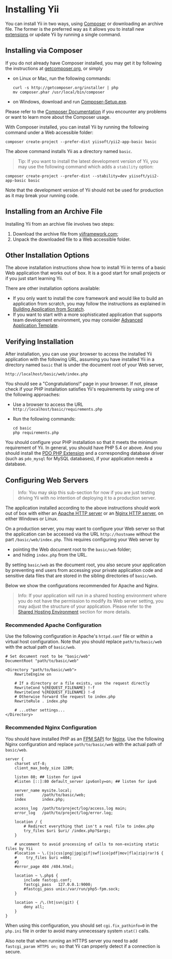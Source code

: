 Installing Yii
==============

You can install Yii in two ways, using [Composer](http://getcomposer.org/) or downloading an archive file.
The former is the preferred way as it allows you to install new [extensions](structure-extensions.md)
or update Yii by running a single command.


<a name="installing-via-composer"></a>
Installing via Composer
-----------------------

If you do not already have Composer installed, you may get it by following the instructions at
[getcomposer.org](https://getcomposer.org/download/), or simply

* on Linux or Mac, run the following commands:

  ```
  curl -s http://getcomposer.org/installer | php
  mv composer.phar /usr/local/bin/composer
  ```
* on Windows, download and run [Composer-Setup.exe](https://getcomposer.org/Composer-Setup.exe).

Please refer to the [Composer Documentation](https://getcomposer.org/doc/) if you encounter any
problems or want to learn more about the Composer usage.

With Composer installed, you can install Yii by running the following command under a Web accessible folder:

```
composer create-project --prefer-dist yiisoft/yii2-app-basic basic
```

The above command installs Yii as a directory named `basic`.

> Tip: If you want to install the latest development version of Yii, you may use the following command
which adds a `stability` option:
```
composer create-project --prefer-dist --stability=dev yiisoft/yii2-app-basic basic
```
Note that the development version of Yii should not be used for production as it may break your running code.


<a name="installing-from-archive-file"></a>
Installing from an Archive File
-------------------------------

Installing Yii from an archive file involves two steps:

1. Download the archive file from [yiiframework.com](http://www.yiiframework.com/download/yii2-basic);
2. Unpack the downloaded file to a Web accessible folder.


<a name="other-installation-options"></a>
Other Installation Options
--------------------------

The above installation instructions show how to install Yii in terms of a basic Web application that works out of box.
It is a good start for small projects or if you just start learning Yii.

There are other installation options available:

* If you only want to install the core framework and would like to build an application from scratch,
  you may follow the instructions as explained in [Building Application from Scratch](tutorial-start-from-scratch.md).
* If you want to start with a more sophisticated application that supports team development environment,
  you may consider [Advanced Application Template](tutorial-advanced-app.md).


<a name="verifying-installation"></a>
Verifying Installation
----------------------

After installation, you can use your browser to access the installed Yii application with the following URL,
assuming you have installed Yii in a directory named `basic` that is under the document root of your Web server,

```
http://localhost/basic/web/index.php
```

You should see a "Congratulations!" page in your browser. If not, please check if your PHP installation satisfies
Yii's requirements by using one of the following approaches:

* Use a browser to access the URL `http://localhost/basic/requirements.php`
* Run the following commands:

  ```
  cd basic
  php requirements.php
  ```

You should configure your PHP installation so that it meets the minimum requirement of Yii.
In general, you should have PHP 5.4 or above. And you should install
the [PDO PHP Extension](http://www.php.net/manual/en/pdo.installation.php) and a corresponding database driver
(such as `pdo_mysql` for MySQL databases), if your application needs a database.


<a name="configuring-web-servers"></a>
Configuring Web Servers
-----------------------

> Info: You may skip this sub-section for now if you are just testing driving Yii with no intention
  of deploying it to a production server.

The application installed according to the above instructions should work out of box with either
an [Apache HTTP server](http://httpd.apache.org/) or an [Nginx HTTP server](http://nginx.org/), on
either Windows or Linux.

On a production server, you may want to configure your Web server so that the application can be accessed
via the URL `http://hostname` without the part `/basic/web/index.php`. This requires configuring your
Web server by

* pointing the Web document root to the `basic/web` folder;
* and hiding `index.php` from the URL.

By setting `basic/web` as the document root, you also secure your application by preventing end users
from accessing your private application code and sensitive data files that are stored in the sibling directories
of `basic/web`.

Below we show the configurations recommended for Apache and Nginx.

> Info: If your application will run in a shared hosting environment where you do not have the permission
to modify its Web server setting, you may adjust the structure of your application. Please refer to
the [Shared Hosting Environment](tutorial-shared-hosting.md) section for more details.


<a name="recommended-apache-configuration"></a>
### Recommended Apache Configuration

Use the following configuration in Apache's `httpd.conf` file or within a virtual host configuration. Note that you
should replace `path/to/basic/web` with the actual path of `basic/web`.

```
# Set document root to be "basic/web"
DocumentRoot "path/to/basic/web"

<Directory "path/to/basic/web">
    RewriteEngine on

    # If a directory or a file exists, use the request directly
    RewriteCond %{REQUEST_FILENAME} !-f
    RewriteCond %{REQUEST_FILENAME} !-d
    # Otherwise forward the request to index.php
    RewriteRule . index.php

    # ...other settings...
</Directory>
```


<a name="recommended-nginx-configuration"></a>
### Recommended Nginx Configuration

You should have installed PHP as an [FPM SAPI](http://php.net/install.fpm) for [Nginx](http://wiki.nginx.org/).
Use the following Nginx configuration and replace `path/to/basic/web` with the actual path of `basic/web`.

```
server {
    charset utf-8;
    client_max_body_size 128M;

    listen 80; ## listen for ipv4
    #listen [::]:80 default_server ipv6only=on; ## listen for ipv6

    server_name mysite.local;
    root        /path/to/basic/web;
    index       index.php;

    access_log  /path/to/project/log/access.log main;
    error_log   /path/to/project/log/error.log;

    location / {
        # Redirect everything that isn't a real file to index.php
        try_files $uri $uri/ /index.php?$args;
    }

    # uncomment to avoid processing of calls to non-existing static files by Yii
    #location ~ \.(js|css|png|jpg|gif|swf|ico|pdf|mov|fla|zip|rar)$ {
    #    try_files $uri =404;
    #}
    #error_page 404 /404.html;

    location ~ \.php$ {
        include fastcgi.conf;
        fastcgi_pass   127.0.0.1:9000;
        #fastcgi_pass unix:/var/run/php5-fpm.sock;
    }

    location ~ /\.(ht|svn|git) {
        deny all;
    }
}
```

When using this configuration, you should set `cgi.fix_pathinfo=0` in the `php.ini` file
in order to avoid many unnecessary system `stat()` calls.

Also note that when running an HTTPS server you need to add `fastcgi_param HTTPS on;` so that Yii
can properly detect if a connection is secure.
